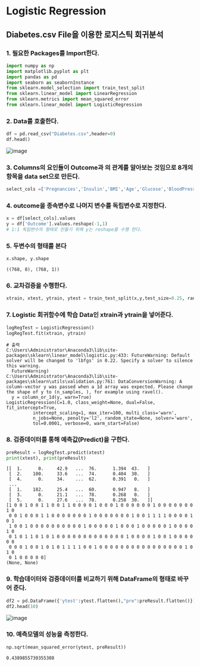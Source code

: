 # Logistic Regression

## Diabetes.csv File을 이용한 로지스틱 회귀분석

### 1. 필요한 Packages를 Import한다.

```python
import numpy as np
import matplotlib.pyplot as plt
import pandas as pd
import seaborn as seabornInstance
from sklearn.model_selection import train_test_split
from sklearn.linear_model import LinearRegression
from sklearn.metrics import mean_squared_error
from sklearn.linear_model import LogisticRegression
```

### 2. Data를 호출한다.

```python
df = pd.read_csv("Diabetes.csv",header=0)
df.head()
```

![image](https://user-images.githubusercontent.com/46669551/55401827-d9d66680-558c-11e9-887c-e783f98d1256.png)

### 3. Columns의 요인들이 Outcome과 의 관계를 알아보는 것임으로 8개의 항목을 data set으로 만든다.

```python
select_cols =['Pregnancies','Insulin','BMI','Age','Glucose','BloodPressure','DiabetesPedigreeFunction','SkinThickness']
```

### 4. outcome을 종속변수로 나머지 변수를 독립변수로 지정한다.

```python
x = df[select_cols].values
y = df['Outcome'].values.reshape(-1,1)
# 1:1 독립변수의 형태로 만들기 위해 y는 reshape를 수행 한다.
```

### 5. 두변수의 형태를 본다

```python
x.shape, y.shape
```

```
((768, 8), (768, 1))
```

### 6.  교차검증을 수행한다.

```python
xtrain, xtest, ytrain, ytest = train_test_split(x,y,test_size=0.25, random_state=0)
```

### 7. Logistic 회귀함수에 학습 Data인 xtrain과 ytrain을 넣어준다.

```python
logRegTest = LogisticRegression()
logRegTest.fit(xtrain, ytrain)
```

```
# 출력
C:\Users\Administrator\Anaconda3\lib\site-packages\sklearn\linear_model\logistic.py:433: FutureWarning: Default solver will be changed to 'lbfgs' in 0.22. Specify a solver to silence this warning.
  FutureWarning)
C:\Users\Administrator\Anaconda3\lib\site-packages\sklearn\utils\validation.py:761: DataConversionWarning: A column-vector y was passed when a 1d array was expected. Please change the shape of y to (n_samples, ), for example using ravel().
  y = column_or_1d(y, warn=True)
LogisticRegression(C=1.0, class_weight=None, dual=False, fit_intercept=True,
          intercept_scaling=1, max_iter=100, multi_class='warn',
          n_jobs=None, penalty='l2', random_state=None, solver='warn',
          tol=0.0001, verbose=0, warm_start=False)
```

### 8. 검증데이터를 통해 예측값(Predict)을 구한다.

```python
preResult = logRegTest.predict(xtest)
print(xtest), print(preResult)
```

```
[[  1.      0.     42.9   ...  76.      1.394  43.   ]
 [  2.    100.     33.6   ...  74.      0.404  30.   ]
 [  4.      0.     34.    ...  62.      0.391   0.   ]
 ...
 [  1.    182.     25.4   ...  60.      0.947   8.   ]
 [  3.      0.     21.1   ...  78.      0.268   0.   ]
 [  5.      0.     27.6   ...  78.      0.258  30.   ]]
[1 0 0 1 0 0 1 1 0 0 1 1 0 0 0 0 1 0 0 0 1 0 0 0 0 0 0 1 0 0 0 0 0 0 0 1 0
 0 0 1 0 0 0 1 1 0 0 0 0 0 0 0 1 0 0 0 0 0 0 0 1 0 0 1 1 1 1 0 0 0 0 1 0 1
 1 0 0 1 0 0 0 0 0 0 0 0 0 0 1 0 0 0 0 0 1 0 0 0 1 0 0 0 0 0 1 0 0 0 0 1 0
 0 1 0 1 1 0 1 0 1 0 0 0 0 0 0 0 0 0 0 0 0 0 1 0 0 0 0 1 0 0 1 0 0 0 0 0 0
 0 0 0 1 0 0 1 0 1 0 1 1 1 1 0 0 1 0 0 0 0 0 0 0 0 0 0 0 0 0 0 0 0 1 0 1 0
 0 1 0 0 0 0 0]
(None, None)
```

### 9. 학습데이터와 검증데이터를 비교하기 위해 DataFrame의 형태로 바꾸어 준다.

```python
df2 = pd.DataFrame({'ytest':ytest.flatten(),"pre":preResult.flatten()})
df2.head(10)
```

![image](https://user-images.githubusercontent.com/46669551/55402301-19ea1900-558e-11e9-9cc9-6bdb9cb56c5a.png)

### 10. 예측모델의 성능을 측정한다.

```python
np.sqrt(mean_squared_error(ytest, preResult))
```

```
0.4389855730355308
```

